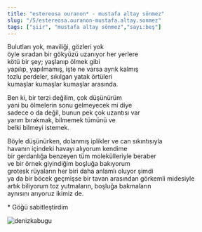 ```yaml
---
title: "estereosa ouranon* - mustafa altay sönmez"
slug: "/5/estereosa.ouranon-mustafa.altay.sonmez"
tags: ["şiir", "mustafa altay sönmez","sayı:beş"]
---
```


Bulutları yok, maviliği, gözleri yok  
öyle sıradan bir gökyüzü uzanıyor her yerlere\
kötü bir şey; yaşlanıp ölmek gibi\
yapılıp, yapılmamış, işte ne varsa ayrık kalmış\
tozlu perdeler, sıkılgan yatak örtüleri\
kumaşlar kumaşlar kumaşlar arasında.

Ben ki, bir terzi değilim, çok düşünürüm\
yani bu ölmelerin sonu gelmeyecek mi diye\
sadece o da değil, bunun pek çok uzantısı var\
yarım bırakmak, bilmemek tümünü ve\
belki bilmeyi istemek.

Böyle düşünürken, dolanmış iplikler ve can sıkıntısıyla\
havanın içindeki havayı alıyorum kendime\
bir gerdanlığa benzeyen tüm molekülleriyle beraber\
ve bir örnek giyindiğim boşluğa bakıyorum\
grotesk rüyaların her biri daha anlamlı oluyor şimdi\
ya da bir böcek geçmişse bir tavan arasından görkemli midesiyle\
artık biliyorum toz yutmaların, boşluğa bakmaların\
aynısını arıyoruz ikimiz de.

\* Göğü sabitleştirdim



![denizkabugu](/img/denizkabugu.jpg)



